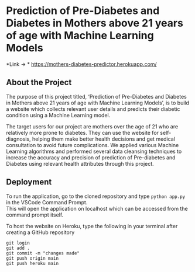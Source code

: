 # Prediction of Pre-Diabetes and Diabetes in Mothers above 21 years of age with Machine Learning Models

*Link -> * https://mothers-diabetes-predictor.herokuapp.com/

## About the Project

The purpose of this project titled, ‘Prediction of Pre-Diabetes and Diabetes in Mothers above 21 years of age with Machine Learning Models’, is to build a website which collects relevant user details and predicts their diabetic condition using a Machine Learning model. 

The target users for our project are mothers over the age of 21 who are relatively more prone to diabetes. They can use the website for self-diagnosis, helping them make better health decisions and get medical consultation to avoid future complications. We applied various Machine Learning algorithms and performed several data cleansing techniques to increase the accuracy and precision of prediction of Pre-diabetes and Diabetes using relevant health attributes through this project.

## Deployment

To run the application, go to the cloned repository and type `python app.py` in the VSCode Command Prompt. <br>
This will open the application on localhost which can be accessed from the command prompt itself.

To host the website on Heroku, type the following in your terminal after creating a GitHub repository
```
git login
git add .
git commit -m "changes made"
git push origin main
git push heroku main
```
